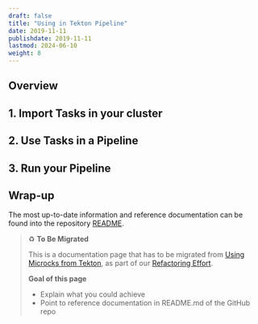 ```yaml
---
draft: false
title: "Using in Tekton Pipeline"
date: 2019-11-11
publishdate: 2019-11-11
lastmod: 2024-06-10
weight: 8
---
```


## Overview

## 1. Import Tasks in your cluster



## 2. Use Tasks in a Pipeline

## 3. Run your Pipeline

## Wrap-up

The most up-to-date information and reference documentation can be found into the repository [README](https://github.com/microcks/microcks-cli/blob/master/tekton/README.md).

> ♻️ **To Be Migrated**
>
> This is a documentation page that has to be migrated from [Using Microcks from Tekton](/documentation/archive/automating/tekton), as part of our [Refactoring Effort](https://github.com/microcks/microcks.io/issues/81).
> 
> **Goal of this page**
> * Explain what you could achieve
> * Point to reference documentation in README.md of the GitHub repo